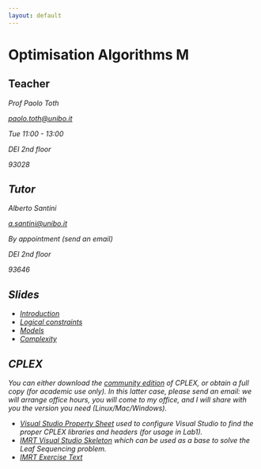 ```yaml
---
layout: default
---
```


# Optimisation Algorithms M

## Teacher

<i class="fa fa-user" /> Prof Paolo Toth

<i class="fa fa-envelope" /> [paolo.toth@unibo.it](mailto:paolo.toth@unibo.it)

<i class="fa fa-calendar" /> Tue 11:00 - 13:00

<i class="fa fa-map-marker" /> DEI 2nd floor

<i class="fa fa-phone" /> 93028

## Tutor

<i class="fa fa-user" /> Alberto Santini

<i class="fa fa-envelope" /> [a.santini@unibo.it](mailto:a.santini@unibo.it)

<i class="fa fa-calendar" /> By appointment (send an email)

<i class="fa fa-map-marker" /> DEI 2nd floor

<i class="fa fa-phone" /> 93646

## Slides

* [Introduction](/files/oa/OPT-ALG_2016_1_Introduction.pdf)
* [Logical constraints](/files/oa/OPT-ALG_2016_2_Logical-Constraints.pdf)
* [Models](/files/oa/OPT-ALG_2016_3_Models.pdf)
* [Complexity](/files/oa/OPT-ALG_2016_4_Complexity.pdf)

## CPLEX

You can either download the [community edition](https://www-01.ibm.com/software/websphere/products/optimization/cplex-studio-community-edition/) of CPLEX, or obtain a full copy (for academic use only). In this latter case, please send an email: we will arrange office hours, you will come to my office, and I will share with you the version you need (Linux/Mac/Windows).

* [Visual Studio Property Sheet](/files/oa/CPLEX_Lab1.props) used to configure Visual Studio to find the proper CPLEX libraries and headers (for usage in Lab1).
* [IMRT Visual Studio Skeleton](/files/oa/imrt_vs_skeleton.zip) which can be used as a base to solve the Leaf Sequencing problem.
* [IMRT Exercise Text](/files/oa/imrt.pdf)
